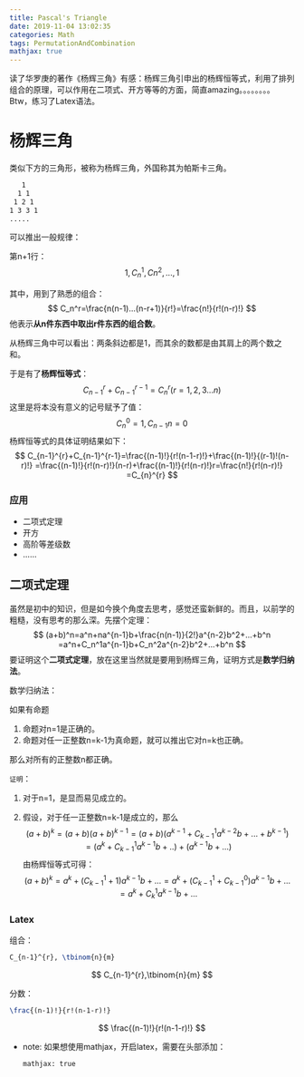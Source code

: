 ```yaml
---
title: Pascal's Triangle
date: 2019-11-04 13:02:35
categories: Math
tags: PermutationAndCombination
mathjax: true
---
```


读了华罗庚的著作《杨辉三角》有感：杨辉三角引申出的杨辉恒等式，利用了排列组合的原理，可以作用在二项式、开方等等的方面，简直amazing。。。。。。。。Btw，练习了Latex语法。

<!--more-->

# 杨辉三角

类似下方的三角形，被称为杨辉三角，外国称其为帕斯卡三角。

```markdown
   1
  1 1
 1 2 1
1 3 3 1
.....
```



可以推出一般规律：

第n+1行：
$$
1, C_n^1, Cn^2, ..., 1
$$


其中，用到了熟悉的组合：
$$
C_n^r=\frac{n(n-1)...(n-r+1)}{r!}=\frac{n!}{r!(n-r)!}
$$
他表示**从n件东西中取出r件东西的组合数**。

从杨辉三角中可以看出：两条斜边都是1，而其余的数都是由其肩上的两个数之和。

于是有了**杨辉恒等式**：
$$
C_{n-1}^{r}+C_{n-1}^{r-1}=C_{n}^{r}(r=1,2,3...n)
$$
这里是将本没有意义的记号赋予了值：
$$
C_{n}^{0}=1, C_{n-1}{n}=0
$$
杨辉恒等式的具体证明结果如下：
$$
C_{n-1}^{r}+C_{n-1}^{r-1}=\frac{(n-1)!}{r!(n-1-r)!}+\frac{(n-1)!}{(r-1)!(n-r)!}
=\frac{(n-1)!}{r!(n-r)!}(n-r)+\frac{(n-1)!}{r!(n-r)!}r=\frac{n!}{r!(n-r)!}
=C_{n}^{r}
$$

### 应用

- 二项式定理
- 开方
- 高阶等差级数
- ……

## 二项式定理

虽然是初中的知识，但是如今换个角度去思考，感觉还蛮新鲜的。而且，以前学的粗糙，没有思考的那么深。先摆个定理：
$$
(a+b)^n=a^n+na^{n-1}b+\frac{n(n-1)}{2!}a^{n-2}b^2+...+b^n =a^n+C_n^1a^{n-1}b+C_n^2a^{n-2}b^2+...+b^n
$$
要证明这个**二项式定理**，放在这里当然就是要用到杨辉三角，证明方式是**数学归纳法**。

数学归纳法：

如果有命题

1. 命题对n=1是正确的。
2. 命题对任一正整数n=k-1为真命题，就可以推出它对n=k也正确。

那么对所有的正整数n都正确。

`证明`：

1. 对于n=1，是显而易见成立的。

2. 假设，对于任一正整数n=k-1是成立的，那么
   $$
   (a+b)^k = (a+b)(a+b)^{k-1}=(a+b)(a^{k-1}+C_{k-1}^1a^{k-2}b+...+b^{k-1})=(a^k+C_{k-1}^1a^{k-1}b+..)+(a^{k-1}b+...)
   $$
   由杨辉恒等式可得：
   $$
   (a+b)^k = a^k+(C_{k-1}^1+1)a^{k-1}b+...=a^k+(C_{k-1}^1+C_{k-1}^0)a^{k-1}b+...=a^k+C_k^1a^{k-1}b+...
   $$
   

### Latex

组合：

```latex
C_{n-1}^{r}, \tbinom{n}{m}
```

$$
C_{n-1}^{r},\tbinom{n}{m}
$$

分数：

```latex
\frac{(n-1)!}{r!(n-1-r)!}
```

$$
\frac{(n-1)!}{r!(n-1-r)!}
$$

- note: 如果想使用mathjax，开启latex，需要在头部添加：

  ```properties
  mathjax: true
  ```

  



